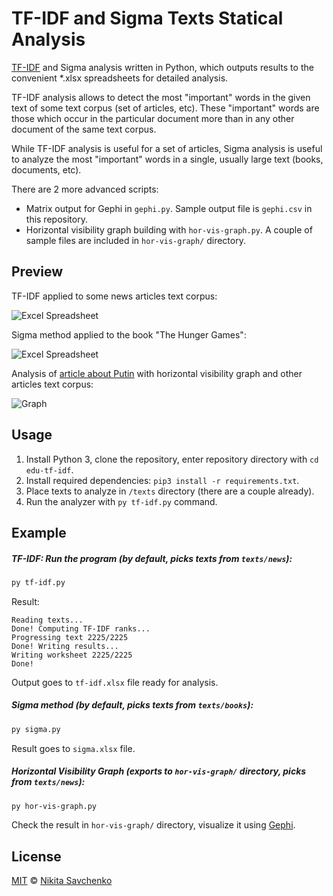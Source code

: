 # TF-IDF and Sigma Texts Statical Analysis

[TF-IDF](https://en.wikipedia.org/wiki/Tf%E2%80%93idf) and Sigma analysis written in Python, which 
outputs results to the convenient *.xlsx spreadsheets for detailed analysis.

TF-IDF analysis allows to detect the most "important" words in the given text of some text corpus 
(set of articles, etc). These "important" words are those which occur in the particular document
more than in any other document of the same text corpus.

While TF-IDF analysis is useful for a set of articles, Sigma analysis is useful to analyze the most 
"important" words in a single, usually large text (books, documents, etc).

There are 2 more advanced scripts:
+ Matrix output for Gephi in `gephi.py`. Sample output file is `gephi.csv` in this repository.  
+ Horizontal visibility graph building with `hor-vis-graph.py`. A couple of sample files are included in `hor-vis-graph/` directory.

Preview
-------

TF-IDF applied to some news articles text corpus:

![Excel Spreadsheet](https://user-images.githubusercontent.com/4989256/31280494-2f061e40-aab5-11e7-93b2-60f7a9341121.png)

Sigma method applied to the book "The Hunger Games":

![Excel Spreadsheet](https://user-images.githubusercontent.com/4989256/31403036-974b030a-ae00-11e7-8e6a-398e5bc5d3ae.png)

Analysis of [article about Putin](http://news.bbc.co.uk/2/hi/business/4120339.stm) with horizontal visibility graph and other articles text corpus:

![Graph](https://user-images.githubusercontent.com/4989256/32467057-efa59298-c351-11e7-9343-9d3494215542.png) 

Usage
-----

1. Install Python 3, clone the repository, enter repository directory with `cd edu-tf-idf`.
2. Install required dependencies: `pip3 install -r requirements.txt`.
3. Place texts to analyze in `/texts` directory (there are a couple already).
4. Run the analyzer with `py tf-idf.py` command.

Example
-------

##### TF-IDF: Run the program (by default, picks texts from `texts/news`):

```bash
py tf-idf.py
```

Result:

```text
Reading texts...
Done! Computing TF-IDF ranks...
Progressing text 2225/2225
Done! Writing results...
Writing worksheet 2225/2225
Done!
```

Output goes to `tf-idf.xlsx` file ready for analysis.

##### Sigma method (by default, picks texts from `texts/books`):

```bash
py sigma.py
```

Result goes to `sigma.xlsx` file.


##### Horizontal Visibility Graph (exports to `hor-vis-graph/` directory, picks from `texts/news`):

```bash
py hor-vis-graph.py
```

Check the result in `hor-vis-graph/` directory, visualize it using [Gephi](https://gephi.org/).

License
-------

[MIT](license) © [Nikita Savchenko](https://nikita.tk)
